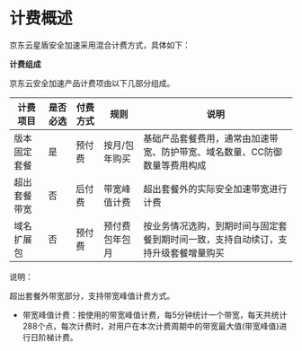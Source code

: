 # 计费概述
京东云星盾安全加速采用混合计费方式，具体如下：

 **计费组成**

京东云安全加速产品计费项由以下几部分组成。

| 计费项目 | 是否必选 | 付费方式 | 规则         | 说明                                                                     |
| ---------- | -------- | -------- | -------------- | -------------------------------------------------------------------------- |
| 版本固定套餐 | 是      | 预付费 | 按月/包年购买 | 基础产品套餐费用，通常由加速带宽、防护带宽、域名数量、CC防御数量等费用构成 |
| 超出套餐带宽  | 否      | 后付费 | 带宽峰值计费      | 超出套餐外的实际安全加速带宽进行计费 |
| 域名扩展包 | 否      | 预付费 | 预付费包年包月 | 按业务情况选购，到期时间与固定套餐到期时间一致，支持自动续订，支持升级套餐增量购买 |


说明：


超出套餐外带宽部分，支持带宽峰值计费方式。

+ 带宽峰值计费：按使用的带宽峰值计费，每5分钟统计一个带宽，每天共统计288个点，每次计费时，对用户在本次计费周期中的带宽最大值(带宽峰值)进行日阶梯计费。
